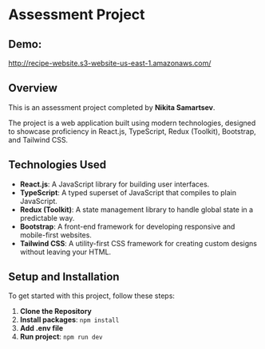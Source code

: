 # Assessment Project


## **Demo:** 
http://recipe-website.s3-website-us-east-1.amazonaws.com/
## Overview

This is an assessment project completed by **Nikita Samartsev**.

The project is a web application built using modern technologies, designed to showcase proficiency in React.js, TypeScript, Redux (Toolkit), Bootstrap, and Tailwind CSS.

## Technologies Used

- **React.js**: A JavaScript library for building user interfaces.
- **TypeScript**: A typed superset of JavaScript that compiles to plain JavaScript.
- **Redux (Toolkit)**: A state management library to handle global state in a predictable way.
- **Bootstrap**: A front-end framework for developing responsive and mobile-first websites.
- **Tailwind CSS**: A utility-first CSS framework for creating custom designs without leaving your HTML.

## Setup and Installation

To get started with this project, follow these steps:

1. **Clone the Repository**
2. **Install packages**: `npm install`
3. **Add .env file**
4. **Run project**: `npm run dev`




